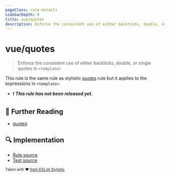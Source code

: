 ```yaml
---
pageClass: rule-details
sidebarDepth: 0
title: vue/quotes
description: Enforce the consistent use of either backticks, double, or single quotes in `<template>`
---
```

# vue/quotes

> Enforce the consistent use of either backticks, double, or single quotes in `<template>`

This rule is the same rule as stylistic [quotes] rule but it applies to the expressions in `<template>`.

- :exclamation: <badge text="This rule has not been released yet." vertical="middle" type="error"> ***This rule has not been released yet.*** </badge>

## :book: Further Reading

- [quotes]

[quotes]: https://eslint.style/rules/js/quotes


## :mag: Implementation

- [Rule source](https://github.com/vuejs/eslint-plugin-vue/blob/master/lib/rules/quotes.js)
- [Test source](https://github.com/vuejs/eslint-plugin-vue/blob/master/tests/lib/rules/quotes.js)

<sup>Taken with ❤️ [from ESLint Stylistic](https://eslint.style/rules/js/quotes)</sup>

